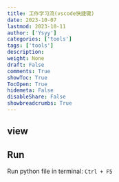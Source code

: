 ```yaml
---
title: 工作学习流(vscode快捷键)
date: 2023-10-07
lastmod: 2023-10-11
author: ['Ysyy']
categories: ['tools']
tags: ['tools']
description: 
weight: None
draft: False
comments: True
showToc: True
TocOpen: True
hidemeta: False
disableShare: False
showbreadcrumbs: True
---
```

## view




## Run

Run python file in terminal: `Ctrl + F5`
